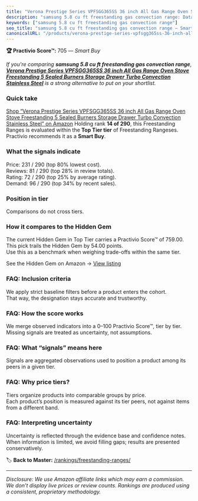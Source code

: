 ```yaml
---
title: "Verona Prestige Series VPFSGG365SS 36 inch All Gas Range Oven Stove Freestanding 5 Sealed Burners Storage Drawer Turbo Convection Stainless Steel"
description: "samsung 5.8 cu ft freestanding gas convection range: Data-driven within Top Tier ranking using the Practivio Score™. Positioned by quality, value, demand, find…"
keywords: ["samsung 5.8 cu ft freestanding gas convection range"]
seo_title: "samsung 5.8 cu ft freestanding gas convection range — Smart Buy Top Tier (2025)"
canonicalURL: "/products/verona-prestige-series-vpfsgg365ss-36-inch-all-gas-range-oven-stove-freestanding-5-sealed-burners-storage-drawer-turbo-convection-stainless-steel-B07NBN8ZVX/"
---
```


**🏆 Practivio Score™:** 705 — _Smart Buy_


*If you're comparing **samsung 5.8 cu ft freestanding gas convection range**, **[Verona Prestige Series VPFSGG365SS 36 inch All Gas Range Oven Stove Freestanding 5 Sealed Burners Storage Drawer Turbo Convection Stainless Steel](https://www.amazon.com/dp/B07NBN8ZVX?tag=practivio-20)** is a strong alternative to put on your shortlist.*
### Quick take
[Shop “Verona Prestige Series VPFSGG365SS 36 inch All Gas Range Oven Stove Freestanding 5 Sealed Burners Storage Drawer Turbo Convection Stainless Steel” on Amazon](https://www.amazon.com/dp/B07NBN8ZVX?tag=practivio-20)
Holding rank **14 of 290**, this Freestanding Ranges is evaluated within the **Top Tier tier** of Freestanding Rangeses.  
Practivio recommends it as a **Smart Buy**.

### What the signals indicate
Price: 231 / 290 (top 80% lowest cost).  
Reviews: 81 / 290 (top 28% in review totals).  
Rating: 72 / 290 (top 25% by average rating).  
Demand: 96 / 290 (top 34% by recent sales).

### Position in tier
Comparisons do not cross tiers.

### How it compares to the Hidden Gem
The current Hidden Gem in Top Tier carries a Practivio Score™ of 759.00.  
This pick trails the Hidden Gem by 54.00 points.  
Use this as a benchmark when weighing trade-offs within the same tier.  

See the Hidden Gem on Amazon → [View listing](https://www.amazon.com/dp/B07MYBQKDX?tag=practivio-20)

### FAQ: Inclusion criteria
We apply strict baseline filters before a product enters the cohort.  
That way, the designation stays accurate and trustworthy.

### FAQ: How the score works
We merge observed indicators into a 0–100 Practivio Score™, tier by tier.  
Missing signals are treated as uncertainty, not assumptions.

### FAQ: What “signals” means here
Signals are aggregated observations used to position a product among its peers in a given tier.

### FAQ: Why price tiers?
Tiers organize products into comparable groups by price.  
Each product’s position is measured against its tier peers, not against items from a different band.

### FAQ: Interpreting uncertainty
Uncertainty is reflected through the evidence base and confidence notes.  
When information is limited, we avoid filling gaps; results are presented conservatively.


🏷️ **Back to Master:** [/rankings/freestanding-ranges/](/rankings/freestanding-ranges/)

---
_Disclosure: We use Amazon affiliate links which may earn a commission. We don’t display live prices or review counts. Rankings are produced using a consistent, proprietary methodology._
